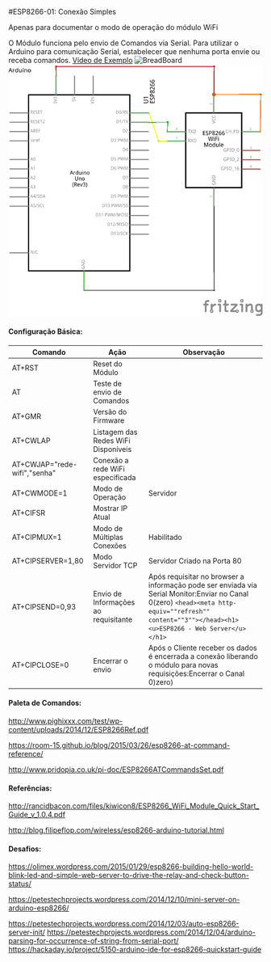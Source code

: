 #ESP8266-01: Conexão Simples

Apenas para documentar o modo de operação do módulo WiFi

O Módulo funciona pelo envio de Comandos via Serial.
Para utilizar o Arduino para comunicação Serial, estabelecer que nenhuma porta envie ou receba comandos.
[Vídeo de Exemplo](https://youtu.be/8DMVtXN5pMY)
![BreadBoard](https://github.com/MarcuSacramento/arduino/blob/master/ESP8266/Conex%C3%A3o%20Simples_bb.png)
![Schematic](https://github.com/MarcuSacramento/arduino/blob/master/ESP8266/Conex%C3%A3o%20Simples_Esquem%C3%A1tico.png)

#### Configuração Básica:

| Comando                      | Ação | Observação |
|------------------------------|------|------------|
| AT+RST                       | Reset do Módulo      |            |
| AT                           | Teste de envio de Comandos     |            |
| AT+GMR                       | Versão do Firmware     |            |
| AT+CWLAP                     | Listagem das Redes WiFi Disponíveis     |            |
| AT+CWJAP="rede-wifi","senha" | Conexão a rede WiFi especificada    |            |
| AT+CWMODE=1                  | Modo de Operação     | Servidor            |
| AT+CIFSR                     | Mostrar IP Atual     |            |
| AT+CIPMUX=1                  | Modo de Múltiplas Conexões     | Habilitado           |
| AT+CIPSERVER=1,80            | Modo Servidor TCP     | Servidor Criado na Porta 80           |
| AT+CIPSEND=0,93              | Envio de Informações ao requisitante     | Após requisitar no browser a informação pode ser enviada via Serial Monitor:Enviar no Canal 0(zero) ```<head><meta http-equiv=""refresh"" content=""3""></head><h1><u>ESP8266 - Web Server</u></h1>```            |
| AT+CIPCLOSE=0                | Encerrar o envio     | Após o Cliente receber os dados é encerrada a conexão liberando o módulo para novas requisições:Encerrar o Canal 0)zero)            |


#### Paleta de Comandos:
http://www.pighixxx.com/test/wp-content/uploads/2014/12/ESP8266Ref.pdf

https://room-15.github.io/blog/2015/03/26/esp8266-at-command-reference/

http://www.pridopia.co.uk/pi-doc/ESP8266ATCommandsSet.pdf

#### Referências:
http://rancidbacon.com/files/kiwicon8/ESP8266_WiFi_Module_Quick_Start_Guide_v_1.0.4.pdf

http://blog.filipeflop.com/wireless/esp8266-arduino-tutorial.html

#### Desafios:
https://olimex.wordpress.com/2015/01/29/esp8266-building-hello-world-blink-led-and-simple-web-server-to-drive-the-relay-and-check-button-status/

https://petestechprojects.wordpress.com/2014/12/10/mini-server-on-arduino-esp8266/

https://petestechprojects.wordpress.com/2014/12/03/auto-esp8266-server-init/
https://petestechprojects.wordpress.com/2014/12/04/arduino-parsing-for-occurrence-of-string-from-serial-port/
https://hackaday.io/project/5150-arduino-ide-for-esp8266-quickstart-guide
